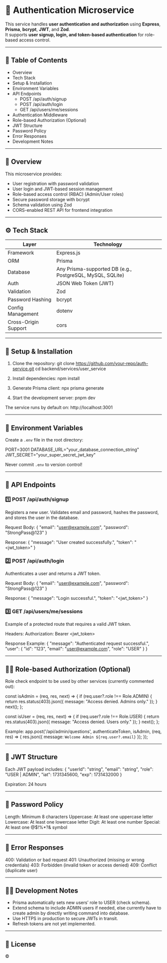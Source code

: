 # 🧩 Authentication Microservice

This service handles **user authentication and authorization** using **Express**, **Prisma**, **bcrypt**, **JWT**, and **Zod**.  
It supports **user signup, login, and token-based authentication** for role-based access control.

---

## 📁 Table of Contents
- Overview
- Tech Stack
- Setup & Installation
- Environment Variables
- API Endpoints
    - POST /api/auth/signup
    - POST /api/auth/login
    - GET /api/users/me/sessions
- Authentication Middleware
- Role-based Authorization (Optional)
- JWT Structure
- Password Policy
- Error Responses
- Development Notes

---

## 🧠 Overview

This microservice provides:
- User registration with password validation
- User login and JWT-based session management
- Role-based access control (RBAC) (Admin/User roles)
- Secure password storage with bcrypt
- Schema validation using Zod
- CORS-enabled REST API for frontend integration

---

## ⚙️ Tech Stack

| Layer | Technology |
|-------|-------------|
| Framework | Express.js |
| ORM | Prisma |
| Database | Any Prisma-supported DB (e.g., PostgreSQL, MySQL, SQLite) |
| Auth | JSON Web Token (JWT) |
| Validation | Zod |
| Password Hashing | bcrypt |
| Config Management | dotenv |
| Cross-Origin Support | cors |

---

## 🚀 Setup & Installation

1. Clone the repository:
   git clone https://github.com/your-repo/auth-service.git
   cd backend/services/user_service

2. Install dependencies:
   npm install

3. Generate Prisma client:
   npx prisma generate

4. Start the development server:
   pnpm dev

The service runs by default on: http://localhost:3001

---

## 🔐 Environment Variables

Create a `.env` file in the root directory:

PORT=3001
DATABASE_URL="your_database_connection_string"
JWT_SECRET="your_super_secret_jwt_key"

Never commit `.env` to version control!

---

## 🧾 API Endpoints

### 1️⃣ POST /api/auth/signup

Registers a new user. Validates email and password, hashes the password, and stores the user in the database.

Request Body:
{
"email": "user@example.com",
"password": "StrongPass@123"
}

Response:
{
"message": "User created successfully.",
"token": "<jwt_token>"
}

### 2️⃣ POST /api/auth/login

Authenticates a user and returns a JWT token.

Request Body:
{
"email": "user@example.com",
"password": "StrongPass@123"
}

Response:
{
"message": "Login successful.",
"token": "<jwt_token>"
}

### 3️⃣ GET /api/users/me/sessions

Example of a protected route that requires a valid JWT token.

Headers:
Authorization: Bearer <jwt_token>

Response Example:
{
"message": "Authenticated request successful.",
"user": {
"id": "123",
"email": "user@example.com",
"role": "USER"
}
}

---

## 🧍‍♂️ Role-based Authorization (Optional)

Role check endpoint to be used by other services (currently commented out):

const isAdmin = (req, res, next) => {
if (req.user?.role !== Role.ADMIN) {
return res.status(403).json({ message: "Access denied. Admins only." });
}
next();
};

const isUser = (req, res, next) => {
if (req.user?.role !== Role.USER) {
return res.status(403).json({ message: "Access denied. Users only." });
}
next();
};

Example:
app.post('/api/admin/questions', authenticateToken, isAdmin, (req, res) => {
res.json({ message: `Welcome Admin ${req.user?.email}` });
});

---

## 🔑 JWT Structure

Each JWT payload includes:
{
"userId": "string",
"email": "string",
"role": "USER | ADMIN",
"iat": 1731345600,
"exp": 1731432000
}

Expiration: 24 hours

---

## 🧩 Password Policy

Length: Minimum 8 characters
Uppercase: At least one uppercase letter
Lowercase: At least one lowercase letter
Digit: At least one number
Special: At least one @$!%*?& symbol

---

## 🚨 Error Responses

400: Validation or bad request
401: Unauthorized (missing or wrong credentials)
403: Forbidden (invalid token or access denied)
409: Conflict (duplicate user)

---

## 🧑‍💻 Development Notes

- Prisma automatically sets new users’ role to USER (check schema).
- Extend schema to include ADMIN users if needed, else currently have to create admin by directly writing command into database.
- Use HTTPS in production to secure JWTs in transit.
- Refresh tokens are not yet implemented.

---

## 📘 License
 © 
